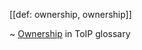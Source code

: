 [[def: ownership, ownership]]

~ [Ownership](https://github.com/trustoverip/toip/wiki/ownership) in ToIP glossary
